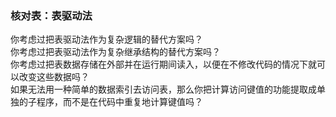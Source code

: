 ### 核对表：表驱动法

你考虑过把表驱动法作为复杂逻辑的替代方案吗？  
你考虑过把表驱动法作为复杂继承结构的替代方案吗？  
你考虑过把表数据存储在外部并在运行期间读入，以便在不修改代码的情况下就可以改变这些数据吗？  
如果无法用一种简单的数据索引去访问表，那么你把计算访问键值的功能提取成单独的子程序，而不是在代码中重复地计算键值吗？  